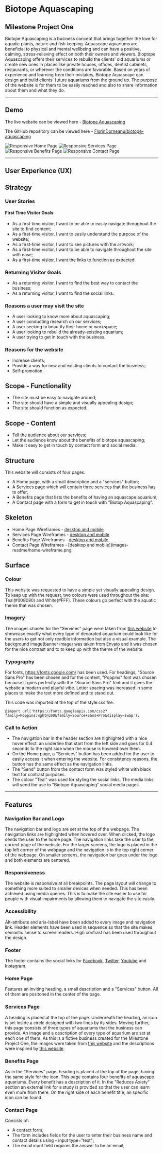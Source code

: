 # Biotope Aquascaping
## Milestone Project One
Biotope Aquascaping is a business concept that brings together the love for aquatic plants, nature and fish keeping. Aquascape aquariums are beneficial to physical and mental wellbeing and can have a positive, calming, stress-relieving effect on both their owners and viewers. Bioptope Aquascaping offers their services to rebuild the clients' old aquariums or create new ones in places like private houses, offices, dentist cabinets, restaurants, or wherever the conditions are favorable. Based on years of experience and learning from their mistakes, Biotope Aquascape can design and build clients' future aquariums from the ground up. The purpose of the website is for them to be easily reached and also to share information about them and what they do.
***
## Demo
The live website can be viewed here - [Biotope Aquascaping](https://florindorneanu.github.io/biotope-aquascaping/)

The GitHub repository can be viewed here - [FlorinDorneanu/biotope-aquascaping](https://github.com/FlorinDorneanu/biotope-aquascaping)


![Responsive Home Page](images-readme/responsive-home.png)
![Responsive Services Page](images-readme/responsive-services.png)
![Responsive Benefits Page](images-readme/responsive-benefits.png)
![Responsive Contact Page](images-readme/responsive-contact.png)
***

## User Experience (UX)

## Strategy


### User Stories
#### First Time Visitor Goals
* As a first-time visitor, I want to be able to easily navigate throughout the site to find content;
* As a first-time visitor, I want to easily understand the purpose of the website;
* As a first-time visitor, I want to see pictures with the artwork;
* As a first-time visitor, I want to be able to navigate throughout the site with ease;
* As a first-time visitor, I want the links to function as expected.

### Returning Visitor Goals
* As a returning visitor, I want to find the best way to contact the business;
* As a returning visitor, I want to find the social links.

### Reasons a user may visit the site 
* A user looking to know more about aquascaping;
* A user conducting research on our services;
* A user seeking to beautify their home or workspace;
* A user looking to rebuild the already-existing aquarium;
* A user trying to get in touch with the business.

### Reasons for the website
* Increase clients;
* Provide a way for new and existing clients to contact the business;
* Self-promotion.

## Scope - Functionality
* The site must be easy to navigate around;
* The site should have a simple and visually appealing design;
* The site should function as expected.

## Scope - Content
* Tell the audience about our services;
* Let the audience know about the benefits of biotope aquascaping;
* Make it easy to get in touch by contact form and social media.

## Structure

This website will consists of four pages:
* A Home page, with a small description and a "services" button;
* A Services page which will contain three services that the business has to offer;
* A Benefits page that lists the benefits of having an aquascape aquarium;
* A Contact page with a form to get in touch with "Biotop Aquascaping".


## Skeleton
* Home Page Wireframes - [desktop and mobile](images-readme/home-wireframe.png)
* Services Page Wireframes - [desktop and mobile](images-readme/home-wireframe.png)
* Benefits Page Wireframes - [desktop and mobile](images-readme/home-wireframe.png)
* Contact Page Wireframes - [desktop and mobile](images-readme/home-wireframe.png

## Surface

### Colour

This website was requested to have a simple yet visually appealing design. To keep up with the request, two colours were used throughout the site: Teal(#008080) and White(#FFF). These colours go perfect with the aquatic theme that was chosen.

### Imagery

The images chosen for the "Services" page were taken from [this website]() to showcase exactly what every type of decorated aquarium could look like for the users to get not only readble information but also a visual example. The background image(banner image) was taken from [Envato]() and it was chosen for the nice contrast and to to keep up with the theme of the website.

### Typography

For fonts, https://fonts.google.com/ has been used. For headings, "Source Sans Pro" has been chosen and for the content, "Poppins" font was chosen because it goes perfectly with the "Source Sans Pro" font and it gives the website a modern and playful vibe. Letter spacing was increased in some places to make the text more defined and to stand out.

This code was imported at the top of the style.css file:
```
@import url('https://fonts.googleapis.com/css2?family=Poppins:wght@300&family=Source+Sans+Pro&display=swap');
```

### Call to Action
* The navigation bar in the header section are highlighted with a nice hover effect: an underline that start from the left side and goes for 0.4 seconds to the right side when the mouse is hovered over them.
* On the Home page, a "Services" button has been added for the user to easily access it when entering the website. For consistency reasons, the button has the same effect as the navigation links.
* The "Send" button from the contact form was styled white with black text for contrast purposes.
* The colour "Teal" was used for styling the social links. The media links will send the use to "Biotope Aquascaping" social media pages.
***
## Features
### Navigation Bar and Logo
The navigation bar and logo are set at the top of the webpage. The navigation links are highlighted when hovered over. When clicked, the logo sends the user to the home page. The navigation links take the user tp the correct page of the website. For the larger screens, the logo is placed in the top left corner of the webpage and the navigation is in the top right corner of the webpage. On smaller screens, the navigation bar goes under the logo and both elements are centered.

### Responsiveness
The website is responsive at all breakpoints. The page layout will change to something more suited to smaller devices when needed. This has been achieved using media queries. This is to make the site easier to use for people with visual impairments by allowing them to navigate the site easily.

### Accessibility 
Alt-attribute and aria-label have been added to every image and navigation link. Header elements have been used in sequence so that the site makes semantic sense to screen readers. High contrast has been used throughout the design.

### Footer
The footer contains the social links for [Facebook](https://www.facebook.com/), [Twitter](https://twitter.com/), [Youtube](https://www.youtube.com/) and [Instagram](https://www.instagram.com/).

### Home Page
Features an inviting heading, a small description and a "Services" button. All of them are positoned in the center of the page.

### Services Page
A heading is placed at the top of the page. Underneath the heading, an icon is set inside a circle designed with two lines by its sides. Moving further, this page consists of three types of aquariums that the business can provide. An image and a description of every type of aquarium are set at each one of them. As this is a fictive business created for the Milestone Project One, the images were taken from [this website]() and the descriptions were inspired by [this website]().

### Benefits Page
As in the "Services" page, heading is placed at the top of the page, having the same style for the icon. This page contains four benefits of aquascape aquariums. Every benefit has a description of it. In the "Reduces Axiety" section an external link for a study is provided so that the user can learn even more from there. On the right side of each benefit title, an specific icon can be found.

### Contact Page
Consists of:
* A contact form;
* The form includes fields for the user to enter their business name and contact details using - input type="text";
* The email input field requires the answer to be an email;







